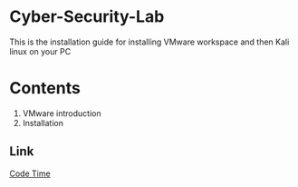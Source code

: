 # Cyber-Security-Lab
This is the installation guide for installing VMware workspace and then Kali linux on your PC
# Contents
1. VMware introduction
2. Installation

## Link
[Code Time](https://www.fb.com)
